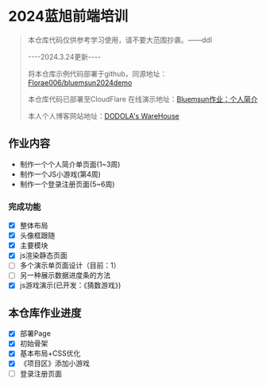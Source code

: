 # 2024蓝旭前端培训
> 本仓库代码仅供参考学习使用，请不要大范围抄袭。——ddl
> 
> ----2024.3.24更新----
> 
> 将本仓库示例代码部署于github，同源地址：[Florae006/bluemsun2024demo](https://github.com/Florae006/bluemsun2024demo)
>
> 本仓库代码已部署至CloudFlare
> 在线演示地址：[Bluemsun作业：个人简介](https://bluemsun2024demo.pages.dev/)
> 
> 本人个人博客网站地址：[DODOLA's WareHouse](https://dodolalorc.cn/)

## 作业内容
* 制作一个个人简介单页面(1~3周)
* 制作一个JS小游戏(第4周)
* 制作一个登录注册页面(5~6周)

### 完成功能
- [x] 整体布局
- [x] 头像框跟随
- [x] 主要模块
- [x] js渲染静态页面
- [ ] 多个演示单页面设计（目前：1）
- [ ] 另一种展示数据进度条的方法
- [x] js游戏演示(已开发：《猜数游戏》)
## 本仓库作业进度
- [x] 部署Page
- [x] 初始骨架
- [x] 基本布局+CSS优化
- [x] 《项目区》添加小游戏
- [ ] 登录注册页面
